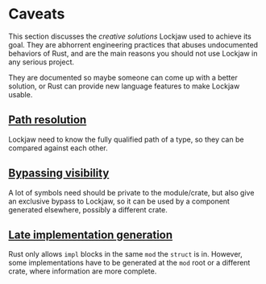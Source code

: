 # Caveats

This section discusses the *creative solutions* Lockjaw used to achieve its goal. They are abhorrent
engineering practices that abuses undocumented behaviors of Rust, and are the main reasons you
should not use Lockjaw in any serious project.

They are documented so maybe someone can come up with a better solution, or Rust can provide new
language features to make Lockjaw usable.

## [Path resolution](path_resolution.md)

Lockjaw need to know the fully qualified path of a type, so they can be compared against each other.

## [Bypassing visibility](visibility_bypass.md)

A lot of symbols need should be private to the module/crate, but also give an exclusive bypass to
Lockjaw, so it can be used by a component generated elsewhere, possibly a different crate.

## [Late implementation generation](late_impl_generation.md)

Rust only allows `impl` blocks in the same `mod` the `struct` is in. However, some implementations
have to be generated at the `mod` root or a different crate, where information are more complete.